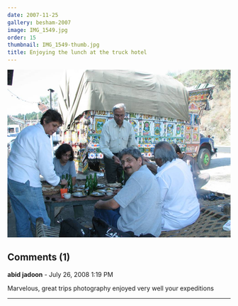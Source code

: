 ```yaml
---
date: 2007-11-25
gallery: besham-2007
image: IMG_1549.jpg
order: 15
thumbnail: IMG_1549-thumb.jpg
title: Enjoying the lunch at the truck hotel
---
```


![Enjoying the lunch at the truck hotel](./IMG_1549.jpg)

<div id="comments">

## Comments (1)

**abid jadoon** - July 26, 2008  1:19 PM

Marvelous, great trips photography enjoyed very well your expeditions

---

</div>